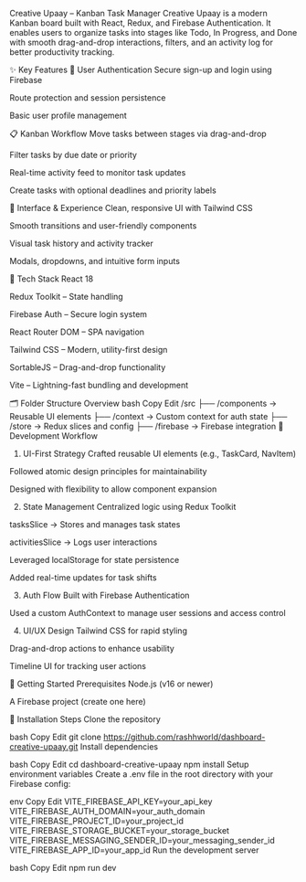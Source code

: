 Creative Upaay – Kanban Task Manager
Creative Upaay is a modern Kanban board built with React, Redux, and Firebase Authentication. It enables users to organize tasks into stages like Todo, In Progress, and Done with smooth drag-and-drop interactions, filters, and an activity log for better productivity tracking.

✨ Key Features
🔐 User Authentication
Secure sign-up and login using Firebase

Route protection and session persistence

Basic user profile management

📋 Kanban Workflow
Move tasks between stages via drag-and-drop

Filter tasks by due date or priority

Real-time activity feed to monitor task updates

Create tasks with optional deadlines and priority labels

💅 Interface & Experience
Clean, responsive UI with Tailwind CSS

Smooth transitions and user-friendly components

Visual task history and activity tracker

Modals, dropdowns, and intuitive form inputs

🧰 Tech Stack
React 18

Redux Toolkit – State handling

Firebase Auth – Secure login system

React Router DOM – SPA navigation

Tailwind CSS – Modern, utility-first design

SortableJS – Drag-and-drop functionality

Vite – Lightning-fast bundling and development

🗂️ Folder Structure Overview
bash
Copy
Edit
/src
  ├── /components        → Reusable UI elements
  ├── /context           → Custom context for auth state
  ├── /store             → Redux slices and config
  ├── /firebase          → Firebase integration
🧭 Development Workflow
1. UI-First Strategy
Crafted reusable UI elements (e.g., TaskCard, NavItem)

Followed atomic design principles for maintainability

Designed with flexibility to allow component expansion

2. State Management
Centralized logic using Redux Toolkit

tasksSlice → Stores and manages task states

activitiesSlice → Logs user interactions

Leveraged localStorage for state persistence

Added real-time updates for task shifts

3. Auth Flow
Built with Firebase Authentication

Used a custom AuthContext to manage user sessions and access control

4. UI/UX Design
Tailwind CSS for rapid styling

Drag-and-drop actions to enhance usability

Timeline UI for tracking user actions

🚀 Getting Started
Prerequisites
Node.js (v16 or newer)

A Firebase project (create one here)

🔧 Installation Steps
Clone the repository

bash
Copy
Edit
git clone https://github.com/rashhworld/dashboard-creative-upaay.git
Install dependencies

bash
Copy
Edit
cd dashboard-creative-upaay
npm install
Setup environment variables
Create a .env file in the root directory with your Firebase config:

env
Copy
Edit
VITE_FIREBASE_API_KEY=your_api_key
VITE_FIREBASE_AUTH_DOMAIN=your_auth_domain
VITE_FIREBASE_PROJECT_ID=your_project_id
VITE_FIREBASE_STORAGE_BUCKET=your_storage_bucket
VITE_FIREBASE_MESSAGING_SENDER_ID=your_messaging_sender_id
VITE_FIREBASE_APP_ID=your_app_id
Run the development server

bash
Copy
Edit
npm run dev